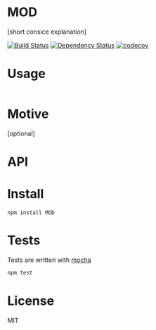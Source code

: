 # MOD

[short consice explanation]

[![Build Status](https://secure.travis-ci.org/fent/MOD.png)](http://travis-ci.org/fent/MOD)
[![Dependency Status](https://gemnasium.com/fent/MOD.svg)](https://gemnasium.com/fent/MOD)
[![codecov](https://codecov.io/gh/fent/MOD/branch/master/graph/badge.svg)](https://codecov.io/gh/fent/MOD)



# Usage

```js
```


# Motive
[optional]


# API


# Install

    npm install MOD


# Tests
Tests are written with [mocha](http://visionmedia.github.com/mocha/)

```bash
npm test
```

# License
MIT
